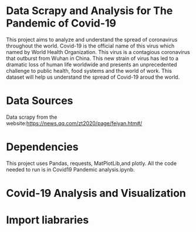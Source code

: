 # Data Scrapy and Analysis for The Pandemic of Covid-19
This project aims to analyze and understand the spread of coronavirus throughout the world. Covid-19 is the official name of this virus which named by World Health Organization.
This virus is a contagious coronavirus that outburst from Wuhan in China. This new strain of virus has led to a dramatic loss of human life worldwide and presents an unprecedented challenge to public health, food systems and the world of work. This dataset will help us understand the spread of Covid-19 aroud the world.
# Data Sources
Data scrapy from the website:https://news.qq.com/zt2020/page/feiyan.htm#/
# Dependencies
This project uses Pandas, requests, MatPlotLib,and plotly. All the code needed to run is in Covid19 Pandemic analysis.ipynb.
# Covid-19 Analysis and Visualization
# Import liabraries


